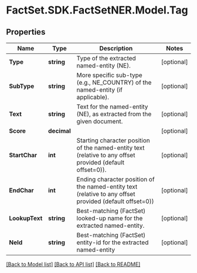 # FactSet.SDK.FactSetNER.Model.Tag

## Properties

Name | Type | Description | Notes
------------ | ------------- | ------------- | -------------
**Type** | **string** | Type of the extracted named-entity (NE). | [optional] 
**SubType** | **string** | More specific sub-type (e.g., NE_COUNTRY) of the named-entity (if applicable). | [optional] 
**Text** | **string** | Text for the named-entity (NE), as extracted from the given document. | [optional] 
**Score** | **decimal** |  | [optional] 
**StartChar** | **int** | Starting character position of the named-entity text (relative to any offset provided (default offset&#x3D;0)). | [optional] 
**EndChar** | **int** | Ending character position of the named-entity text (relative to any offset provided (default offset&#x3D;0)) | [optional] 
**LookupText** | **string** | Best-matching (FactSet) looked-up name for the extracted named-entity. | [optional] 
**NeId** | **string** | Best-matching (FactSet) entity-id for the extracted named-entity | [optional] 

[[Back to Model list]](../README.md#documentation-for-models) [[Back to API list]](../README.md#documentation-for-api-endpoints) [[Back to README]](../README.md)

